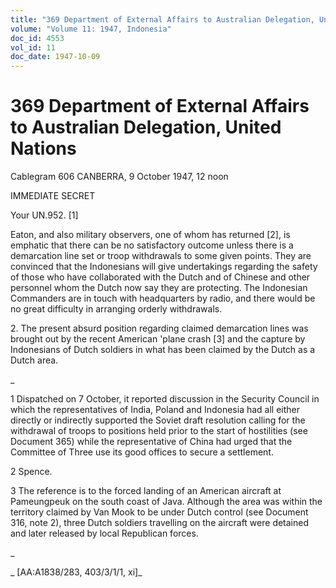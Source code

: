 ```yaml
---
title: "369 Department of External Affairs to Australian Delegation, United Nations"
volume: "Volume 11: 1947, Indonesia"
doc_id: 4553
vol_id: 11
doc_date: 1947-10-09
---
```


# 369 Department of External Affairs to Australian Delegation, United Nations

Cablegram 606 CANBERRA, 9 October 1947, 12 noon

IMMEDIATE SECRET

Your UN.952. [1]

Eaton, and also military observers, one of whom has returned [2], is emphatic that there can be no satisfactory outcome unless there is a demarcation line set or troop withdrawals to some given points. They are convinced that the Indonesians will give undertakings regarding the safety of those who have collaborated with the Dutch and of Chinese and other personnel whom the Dutch now say they are protecting. The Indonesian Commanders are in touch with headquarters by radio, and there would be no great difficulty in arranging orderly withdrawals.

2\. The present absurd position regarding claimed demarcation lines was brought out by the recent American 'plane crash [3] and the capture by Indonesians of Dutch soldiers in what has been claimed by the Dutch as a Dutch area.

_

1 Dispatched on 7 October, it reported discussion in the Security Council in which the representatives of India, Poland and Indonesia had all either directly or indirectly supported the Soviet draft resolution calling for the withdrawal of troops to positions held prior to the start of hostilities (see Document 365) while the representative of China had urged that the Committee of Three use its good offices to secure a settlement.

2 Spence.

3 The reference is to the forced landing of an American aircraft at Pameungpeuk on the south coast of Java. Although the area was within the territory claimed by Van Mook to be under Dutch control (see Document 316, note 2), three Dutch soldiers travelling on the aircraft were detained and later released by local Republican forces.

_

_ [AA:A1838/283, 403/3/1/1, xi]_
